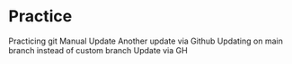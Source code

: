 # Practice
Practicing git
Manual Update
Another update via Github
Updating on main branch instead of custom branch
Update via GH

